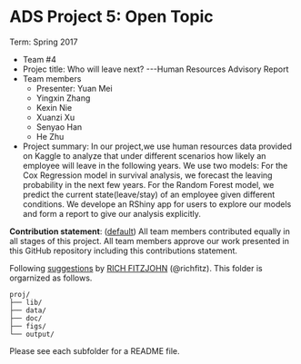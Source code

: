 # ADS Project 5: Open Topic

Term: Spring 2017

+ Team #4
+ Projec title: Who will leave next? ---Human Resources Advisory Report
+ Team members
	+ Presenter: Yuan Mei
	+ Yingxin Zhang
	+ Kexin Nie
	+ Xuanzi Xu
	+ Senyao Han
	+ He Zhu
+ Project summary: In our project,we use human resources data provided on Kaggle to analyze that under different scenarios how likely an employee will leave in the following years. We use two models: For the Cox Regression model in survival analysis, we forecast the leaving probability in the next few years. For the Random Forest model, we predict the current state(leave/stay) of an employee given different conditions. We develope an RShiny app for users to explore our models and form a report to give our analysis explicitly.
	
**Contribution statement**: ([default](doc/a_note_on_contributions.md)) All team members contributed equally in all stages of this project. All team members approve our work presented in this GitHub repository including this contributions statement. 
	

Following [suggestions](http://nicercode.github.io/blog/2013-04-05-projects/) by [RICH FITZJOHN](http://nicercode.github.io/about/#Team) (@richfitz). This folder is orgarnized as follows.

```
proj/
├── lib/
├── data/
├── doc/
├── figs/
└── output/
```

Please see each subfolder for a README file.
